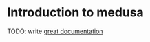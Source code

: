 # Introduction to medusa

TODO: write [great documentation](http://jacobian.org/writing/great-documentation/what-to-write/)
